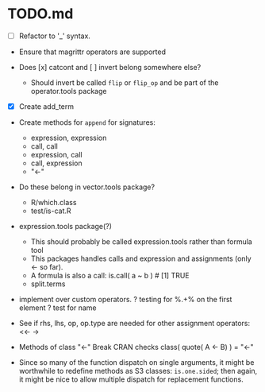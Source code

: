 # TODO.md 

- [ ] Refactor to '_' syntax.    

- Ensure that magrittr operators are supported

- Does [x] catcont and [ ] invert belong somewhere else?
  - Should invert be called `flip` or `flip_op` and be part of the 
    operator.tools package
  
- [x] Create add_term
- Create methods for `append` for signatures:
  - expression, expression
  - call, call
  - expression, call
  - call, expression
  - "<-"

- Do these belong in vector.tools package?
  - R/which.class
  - test/is-cat.R

- expression.tools package(?)
  - This should probably be called expression.tools rather than formula tool
  - This packages handles calls and expression and assignments (only <- so far).
  - A formula is also a call: 
      is.call( a ~ b )  # [1] TRUE
  - split.terms

- implement over custom operators. 
  ? testing for %.+% on the first element
  ? test for name 

- See if rhs, lhs, op, op.type are needed for other assignment operators: <<- ->

- Methods of class "<-" Break CRAN checks 
  class( quote( A <- B) ) = "<-" 
  
- Since so many of the function dispatch on single arguments, it might be 
  worthwhile to redefine methods as S3 classes: `is.one.sided`; then again, it might
  be nice to allow multiple dispatch for replacement functions.
  
  